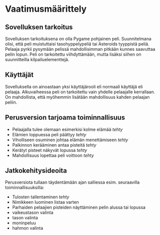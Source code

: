 # Vaatimusmäärittely

## Sovelluksen tarkoitus

Sovelluksen tarkoituksena on olla Pygame pohjainen peli. Suunnitelmana olisi, että peli muistuttaisi tasohyppelypeliä tai Asteroids tyyppistä peliä. Pelaaja pyrkii pysymään pelissä mahdollisimman pitkään kunnes saavuttaa pelin lopun. Peli on tarkoitettu viihdyttämään, mutta lisäksi siihen on suunnitteilla kilpailuelementtejä.

## Käyttäjät

Sovelluksella on ainoastaan yksi käyttäjärooli eli normaali käyttäjä eli pelaaja. Alkuvaiheessa peli on tarkoitettu vain yhdelle pelaajalle kerrallaan.
On mahdollista, että myöhemmin lisätään mahdollisuus kahden pelaajan peliin.

## Perusversion tarjoama toiminnallisuus

- Pelaajalla tulee olemaan esimerkisi kolme elämää _tehty_
- Elämien loppuessa peli päättyy _tehty_
- Viholliseen osuminen johtaa elämän menettämiseen _tehty_
- Palkinnon kerääminen antaa pisteitä _tehty_
- Kerätyt pisteet näkyvät lopussa _tehty_
- Mahdollisuus lopettaa peli voittoon _tehty_

## Jatkokehitysideoita

Perusversiota tullaan täydentämään ajan salliessa esim. seuraavilla toiminnallisuuksilla:

- Tulosten tallentaminen _tehty_
- Nimikkeen luominen listaa varten
- Parhaiden pelaajien pisteiden näyttäminen pelin alussa tai lopussa
- vaikeustason valinta
- tason valinta
- moninpeluu
- hahmon valinta
